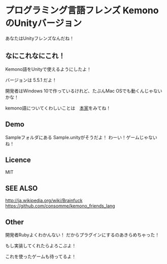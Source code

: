 プログラミング言語フレンズ Kemono のUnityバージョン
====

あなたはUnityフレンズなんだね！


なにこれなにこれ！
----

Kemono語をUnityで使えるようにしたよ！

バージョンは 5.5.1 だよ！

開発者はWindows 10で作っているけれど、たぶんMac OSでも動くんじゃないかな！

kemono語についてくわしいことは　[本家](https://github.com/consomme/kemono_friends_lang)をみてね！


Demo
----

Sampleフォルダにある Sample.unityがそうだよ！
わーい！ゲームじゃないね！

Licence
----

MIT

SEE ALSO
----
http://ja.wikipedia.org/wiki/Brainfuck
https://github.com/consomme/kemono_friends_lang

Other
----

開発者Rubyよくわかんない！
だからプラグインにするのあきらめちゃった！

もし実装してくれたらよろこぶよ！

これを使ったゲームも待ってるよ！